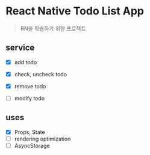 # React Native Todo List App
> RN을 학습하기 위한 프로젝트

## service
- [X] add todo
- [X] check, uncheck todo
- [X] remove todo
- [ ] modify todo
  
  
## uses
- [X] Props, State
- [ ] rendering optimization
- [ ] AsyncStorage
